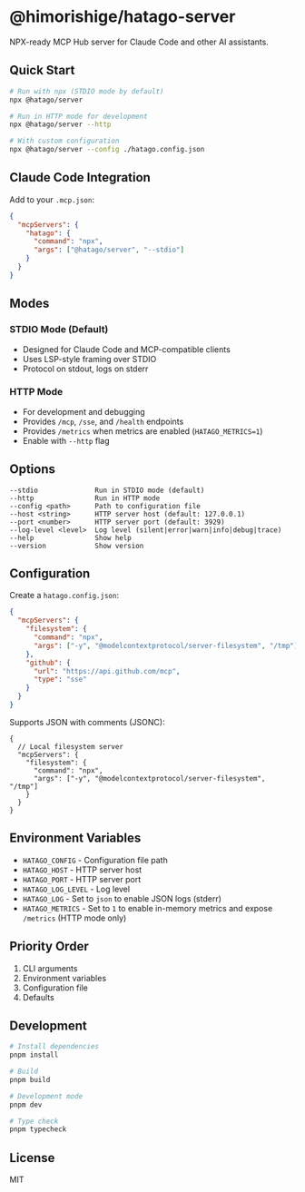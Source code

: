 # @himorishige/hatago-server

NPX-ready MCP Hub server for Claude Code and other AI assistants.

## Quick Start

```bash
# Run with npx (STDIO mode by default)
npx @hatago/server

# Run in HTTP mode for development
npx @hatago/server --http

# With custom configuration
npx @hatago/server --config ./hatago.config.json
```

## Claude Code Integration

Add to your `.mcp.json`:

```json
{
  "mcpServers": {
    "hatago": {
      "command": "npx",
      "args": ["@hatago/server", "--stdio"]
    }
  }
}
```

## Modes

### STDIO Mode (Default)

- Designed for Claude Code and MCP-compatible clients
- Uses LSP-style framing over STDIO
- Protocol on stdout, logs on stderr

### HTTP Mode

- For development and debugging
- Provides `/mcp`, `/sse`, and `/health` endpoints
- Provides `/metrics` when metrics are enabled (`HATAGO_METRICS=1`)
- Enable with `--http` flag

## Options

```
--stdio              Run in STDIO mode (default)
--http               Run in HTTP mode
--config <path>      Path to configuration file
--host <string>      HTTP server host (default: 127.0.0.1)
--port <number>      HTTP server port (default: 3929)
--log-level <level>  Log level (silent|error|warn|info|debug|trace)
--help               Show help
--version            Show version
```

## Configuration

Create a `hatago.config.json`:

```json
{
  "mcpServers": {
    "filesystem": {
      "command": "npx",
      "args": ["-y", "@modelcontextprotocol/server-filesystem", "/tmp"]
    },
    "github": {
      "url": "https://api.github.com/mcp",
      "type": "sse"
    }
  }
}
```

Supports JSON with comments (JSONC):

```jsonc
{
  // Local filesystem server
  "mcpServers": {
    "filesystem": {
      "command": "npx",
      "args": ["-y", "@modelcontextprotocol/server-filesystem", "/tmp"]
    }
  }
}
```

## Environment Variables

- `HATAGO_CONFIG` - Configuration file path
- `HATAGO_HOST` - HTTP server host
- `HATAGO_PORT` - HTTP server port
- `HATAGO_LOG_LEVEL` - Log level
- `HATAGO_LOG` - Set to `json` to enable JSON logs (stderr)
- `HATAGO_METRICS` - Set to `1` to enable in-memory metrics and expose `/metrics` (HTTP mode only)

## Priority Order

1. CLI arguments
2. Environment variables
3. Configuration file
4. Defaults

## Development

```bash
# Install dependencies
pnpm install

# Build
pnpm build

# Development mode
pnpm dev

# Type check
pnpm typecheck
```

## License

MIT
